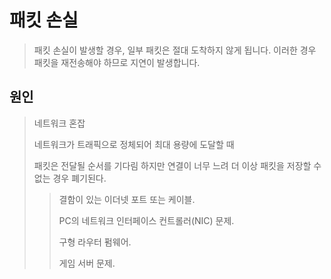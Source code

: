 # 패킷 손실

> 패킷 손실이 발생할 경우, 일부 패킷은 절대 도착하지 않게 됩니다. 이러한 경우 패킷을 재전송해야 하므로 지연이 발생합니다.

## 원인

> 네트워크 혼잡
>
> 네트워크가 트래픽으로 정체되어 최대 용량에 도달할 때
>
> 패킷은 전달될 순서를 기다림 하지만 연결이 너무 느려 더 이상 패킷을 저장할 수 없는 경우 폐기된다.
>
> > 결함이 있는 이더넷 포트 또는 케이블.
> >
> > PC의 네트워크 인터페이스 컨트롤러(NIC) 문제.
> >
> > 구형 라우터 펌웨어.
> >
> > 게임 서버 문제.
